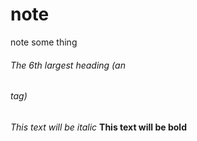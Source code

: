 note
====

note some thing




###### The 6th largest heading (an <h6> tag)

*This text will be italic*
**This text will be bold**

